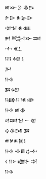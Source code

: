 <div class='block'>
<div class='line'>𒅖𒁍𒊒 𒆠𒄿</div>
<div class='line'>𒉿𒄿 𒀭𒉌𒄿</div>
<div class='line'>𒌝𒈠 𒀭𒈪</div>
<div class='line'>𒂍 𒅋𒁍𒌅</div>
<div class='line'>𒋾 𒌍𒁇</div>
<div class='line'>𒀀𒀀 𒅇 𒋙</div>
<div class='line'>𒂅</div>
<div class='line'>𒀀𒈾</div>
<div class='line'>𒀉𒄢</div>
<div class='line'>𒀀𒂵𒀀 𒁹𒀭𒀝</div>
<div class='line'>𒀀𒈾 𒅖𒆠</div>
<div class='line'>𒁀𒌅𒈠 𒀸 𒊏</div>
<div class='line'>𒌒𒆠𒅀 𒀉</div>
<div class='line'>𒌑𒃻𒀭𒍮𒋙</div>
<div class='line'>𒀀𒈾 𒈾𒀾𒌓𒋾</div>
<div class='line'>𒌋 𒀀𒆳 𒁾𒉿 𒋫</div>
<div class='line'>𒀀𒈾</div>
</div>